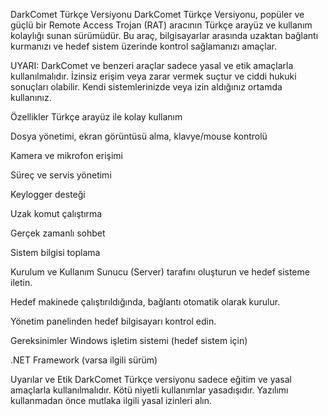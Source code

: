 DarkComet Türkçe Versiyonu
DarkComet Türkçe Versiyonu, popüler ve güçlü bir Remote Access Trojan (RAT) aracının Türkçe arayüz ve kullanım kolaylığı sunan sürümüdür. Bu araç, bilgisayarlar arasında uzaktan bağlantı kurmanızı ve hedef sistem üzerinde kontrol sağlamanızı amaçlar.

UYARI: DarkComet ve benzeri araçlar sadece yasal ve etik amaçlarla kullanılmalıdır. İzinsiz erişim veya zarar vermek suçtur ve ciddi hukuki sonuçları olabilir. Kendi sistemlerinizde veya izin aldığınız ortamda kullanınız.

Özellikler
Türkçe arayüz ile kolay kullanım

Dosya yönetimi, ekran görüntüsü alma, klavye/mouse kontrolü

Kamera ve mikrofon erişimi

Süreç ve servis yönetimi

Keylogger desteği

Uzak komut çalıştırma

Gerçek zamanlı sohbet

Sistem bilgisi toplama

Kurulum ve Kullanım
Sunucu (Server) tarafını oluşturun ve hedef sisteme iletin.

Hedef makinede çalıştırıldığında, bağlantı otomatik olarak kurulur.

Yönetim panelinden hedef bilgisayarı kontrol edin.

Gereksinimler
Windows işletim sistemi (hedef sistem için)

.NET Framework (varsa ilgili sürüm)

Uyarılar ve Etik
DarkComet Türkçe versiyonu sadece eğitim ve yasal amaçlarla kullanılmalıdır. Kötü niyetli kullanımlar yasadışıdır. Yazılımı kullanmadan önce mutlaka ilgili yasal izinleri alın.
